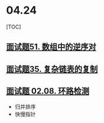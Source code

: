 # 04.24

[TOC]

## [面试题51. 数组中的逆序对](https://leetcode-cn.com/problems/shu-zu-zhong-de-ni-xu-dui-lcof)

## [面试题35. 复杂链表的复制](https://leetcode-cn.com/problems/fu-za-lian-biao-de-fu-zhi-lcof)

## [面试题 02.08. 环路检测](https://leetcode-cn.com/problems/linked-list-cycle-lcci)

- 归并排序
- 快慢指针